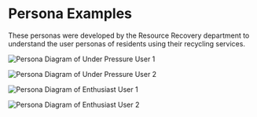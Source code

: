 # Persona Examples

These personas were developed by the Resource Recovery department to understand the user personas of residents using their recycling services.

![Persona Diagram of Under Pressure User 1](https://cityofaustin.github.io/content-transition-jumpstart-toolkit/assets/img/ARR-Final-Personas-Under-Pressure-1.jpg)

![Persona Diagram of Under Pressure User 2](https://cityofaustin.github.io/content-transition-jumpstart-toolkit/assets/img/ARR-Final-Personas-Under-Pressure-2.jpg)

![Persona Diagram of Enthusiast User 1](https://cityofaustin.github.io/content-transition-jumpstart-toolkit/assets/img/ARR-Final-Personas-Enthusiast-1.jpg)

![Persona Diagram of Enthusiast User 2](https://cityofaustin.github.io/content-transition-jumpstart-toolkit/assets/img/ARR-Final-Personas-Enthusiast-2.jpg)
